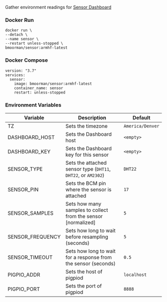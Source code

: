 Gather environment readings for [Sensor Dashboard](https://github.com/iVirus/Docker-Sensor-Dashboard)

### Docker Run
```
docker run \
--detach \
--name sensor \
--restart unless-stopped \
bmoorman/sensor:armhf-latest
```

### Docker Compose
```
version: "3.7"
services:
  sensor:
    image: bmoorman/sensor:armhf-latest
    container_name: sensor
    restart: unless-stopped
```

### Environment Variables
|Variable|Description|Default|
|--------|-----------|-------|
|TZ|Sets the timezone|`America/Denver`|
|DASHBOARD_HOST|Sets the Dashboard host|`<empty>`|
|DASHBOARD_KEY|Sets the Dashboard key for this sensor|`<empty>`|
|SENSOR_TYPE|Sets the attached sensor type (`DHT11`, `DHT22`, or `AM2302`)|`DHT22`|
|SENSOR_PIN|Sets the BCM pin where the sensor is attached|`17`|
|SENSOR_SAMPLES|Sets how many samples to collect from the sensor [normalized]|`5`|
|SENSOR_FREQUENCY|Sets how long to wait before resampling (seconds)|`5`|
|SENSOR_TIMEOUT|Sets how long to wait for a response from the sensor (seconds)|`0.5`|
|PIGPIO_ADDR|Sets the host of pigpiod|`localhost`|
|PIGPIO_PORT|Sets the port of pigpiod|`8888`|
